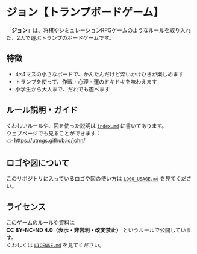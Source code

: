 # ジョン【トランプボードゲーム】

「**ジョン**」は、将棋やシミュレーションRPGゲームのようなルールを取り入れた、2人で遊ぶトランプのボードゲームです。

##  特徴

- 4×4マスの小さなボードで、かんたんだけど深いかけひきが楽しめます
- トランプを使って、作戦・心理・運のドキドキを味わえます
- 小学生から大人まで、だれでも遊べます

## ルール説明・ガイド

くわしいルールや、図を使った説明は [`index.md`](index.md) に書いてあります。  
ウェブページでも見ることができます：  
👉 https://utmgs.github.io/john/

## ロゴや図について

このリポジトリに入っているロゴや図の使い方は [`LOGO_USAGE.md`](LOGO_USAGE.md) を見てください。

## ライセンス

このゲームのルールや資料は  
**CC BY-NC-ND 4.0（表示・非営利・改変禁止）** というルールで公開しています。  
くわしくは [`LICENSE.md`](LICENSE.md) を見てください。
